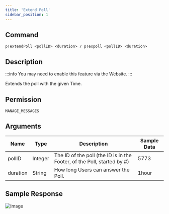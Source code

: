 ```yaml
---
title: 'Extend Poll'
sidebar_position: 1
---
```


## Command
```
p!extendPoll <pollID> <duration> / p!expoll <pollID> <duration>
```

## Description
:::info
You may need to enable this feature via the Website.
:::

Extends the poll with the given Time.

## Permission
`MANAGE_MESSAGES`

## Arguments
| Name | Type | Description | Sample Data |
| ---- | ---- | ----------- | ----------- |
| pollID | Integer | The ID of the poll (the ID is in the Footer, of the Poll, started by #) | 5773 |
| duration | String | How long Users can answer the Poll. | 1hour |

## Sample Response
![Image](https://cdn.herrtxbias.net/Discord_DPY7U5lILJ.png)
